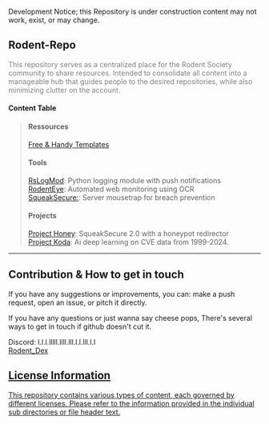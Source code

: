 Development Notice; this Repository is under construction content may not work, exist, or may change.
<h2>Rodent-Repo</h2>
<p style="color: grey;">
    This repository serves as a centralized place for the Rodent Society community to share resources. Intended to consolidate all content into a manageable hub that guides people to the desired repositories,
    while also minimizing clutter on the account.
</p>
<h4>Content Table</h4>

<blockquote>
    <h4>Ressources</h4>
    <a href="/templates">Free & Handy Templates </a><br>    
    <h4>Tools</h4>
    <a href="#RsLogMod">RsLogMod</a>: Python logging module with push notifications<br>
    <a href="#RodentEye">RodentEye</a>: Automated web monitoring using OCR<br>
    <a href="#SqueakSecure">SqueakSecure:</a>: Server mousetrap for breach prevention<br>
    <h4>Projects</h4> 
    <a href="#SqueakSecure 2.0">Project Honey</a>: SqueakSecure 2.0 with a honeypot redirector<br>
    <a href="#Project Koda">Project Koda</a>: Ai deep learning on CVE data from 1999-2024.
    <a href="#Project Cheese Cache"></a>
    <br>
</blockquote>
<hr>

## Contribution & How to get in touch

If you have any suggestions or improvements, you can: make a push request, open an issue, or pitch it directly.

If you have any questions or just wanna say cheese pops, There's several ways to get in touch if github doesn't cut it.

Discord: l.l.l.lllll.llll.lll.l.l.lll.l.l<br>
<a href="https://www.reddit.com/u/Rodent_Dex/">Rodent_Dex
## License Information 

This repository contains various types of content, each governed by different licenses. Please refer to the information provided
in the individual sub directories or file header text.


